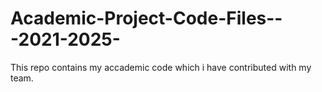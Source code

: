 # Academic-Project-Code-Files---2021-2025-
This repo contains my accademic code which i have contributed with my team.

